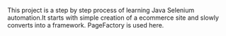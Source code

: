 This project is a step by step process of learning Java Selenium automation.It starts with simple creation of a ecommerce site and slowly converts into a framework. PageFactory is used here.
